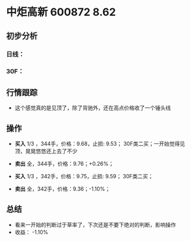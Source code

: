 # 中炬高新 600872 8.62
## 初步分析
### 日线：
  
### 30F：
  
## 行情跟踪
  - 这个感觉真的是见顶了，除了背驰外，还在高点价格收了一个锤头线

## 操作
  - **买入** 1/3 ，344手，价格：9.68，止损: 9.53； 30F类二买；一开始觉得见顶，晃晃悠悠还上去了不少
  - **卖出** 全，344手，价格：9.76；+0.26%；

  - **买入** 1/3 ，342手，价格：9.75，止损: 9.59； 30F类二买；
  - **卖出** 全，342手，价格：9.36；-1.10%；

## 总结
  - 看来一开始的判断过于草率了，下次还是不要下绝对的判断，影响操作
  - 收益： -1.10%